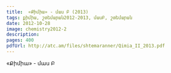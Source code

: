```yaml
---
title:  «Քիմիա» - մաս Բ (2013)
tags: քիմիա, շտեմարան2012-2013, մասԲ, շտեմարան
date: 2012-10-28
image: chemistry2012-2
description: 
pages: 400
pdfUrl: http://atc.am/files/shtemaranner/Qimia_II_2013.pdf
---
```



«Քիմիա» - մաս  Բ
